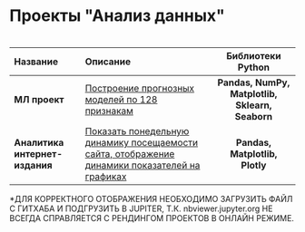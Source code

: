 # Проекты "Анализ данных" <h1> 
| Название | Описание | Библиотеки Python |
| :-------------------- | :--------------------- |:---------------------------:|
| **МЛ проект** | [Построение прогнозных моделей по 128 признакам](https://nbviewer.jupyter.org/github/bayk0v/Test_DS/blob/master/test_ds.ipynb) | **Pandas, NumPy, Matplotlib, Sklearn, Seaborn** |
| **Аналитика интернет-издания** | [Показать понедельную динамику посещаемости сайта, отображение динамики показателей на графиках](https://nbviewer.jupyter.org/github/bayk0v/Test_DS/blob/master/test_metricks.ipynb#4.) | **Pandas, Matplotlib, Plotly** |
   *ДЛЯ КОРРЕКТНОГО ОТОБРАЖЕНИЯ НЕОБХОДИМО ЗАГРУЗИТЬ ФАЙЛ С ГИТХАБА И ПОДГРУЗИТЬ В JUPITER, Т.К. nbviewer.jupyter.org НЕ ВСЕГДА СПРАВЛЯЕТСЯ С РЕНДИНГОМ ПРОЕКТОВ В ОНЛАЙН РЕЖИМЕ.
